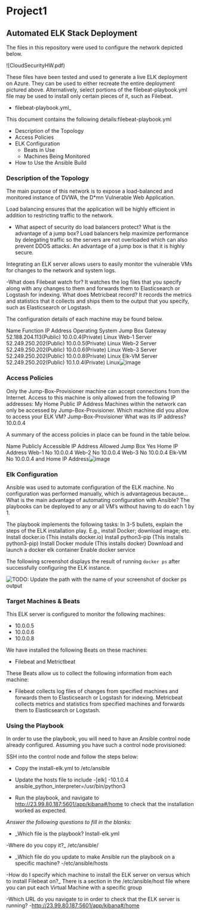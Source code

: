 # Project1

## Automated ELK Stack Deployment

The files in this repository were used to configure the network depicted below.

![CloudSecurityHW.pdf)

These files have been tested and used to generate a live ELK deployment on Azure. They can be used to either recreate the entire deployment pictured above. Alternatively, select portions of the filebeat-playbook.yml file may be used to install only certain pieces of it, such as Filebeat.

  - filebeat-playbook.yml_

This document contains the following details:filebeat-playbook.yml 
- Description of the Topology
- Access Policies
- ELK Configuration
  - Beats in Use
  - Machines Being Monitored
- How to Use the Ansible Build


### Description of the Topology

The main purpose of this network is to expose a load-balanced and monitored instance of DVWA, the D*mn Vulnerable Web Application.

Load balancing ensures that the application will be highly efficient in addition to restricting traffic to the network.

- What aspect of security do load balancers protect? What is the advantage of a jump box?
 Load balancers help maximize performance by delegating traffic so the servers are not overloaded which can also prevent DDOS attacks. An advantage of a jump box is that it is highly secure.

Integrating an ELK server allows users to easily monitor the vulnerable VMs for changes to the network and system logs.

-What does Filebeat watch for?
It watches the log files that you specify along with any changes to them and forwards them to Elasticsearch or Logstash for indexing.
What does Metricbeat record?
It records the metrics and statistics that it collects and ships them to the output that you specify, such as Elasticsearch or Logstash.

The configuration details of each machine may be found below.


Name	Function	IP Address	Operating System
Jump Box	Gateway	52.188.204.113(Public) 10.0.0.4(Private)	Linux
Web-1	Server	52.249.250.202(Public) 10.0.0.5(Private)	Linux
Web-2	Server	52.249.250.202(Public) 10.0.0.6(Private)	Linux
Web-3	Server	52.249.250.202(Public) 10.0.0.8(Private)	Linux
Elk-VM	Server	52.249.250.202(Public) 10.1.0.4(Private)	Linux![image](https://user-images.githubusercontent.com/85799340/122126784-3df94400-ce00-11eb-8d9e-11bf52be4c04.png)


### Access Policies

Only the Jump-Box-Provisioner machine can accept connections from the Internet. Access to this machine is only allowed from the following IP addresses: 
My Home Public IP Address
Machines within the network can only be accessed by Jump-Box-Provisioner.
Which machine did you allow to access your ELK VM?
Jump-Box-Provisioner
What was its IP address?
10.0.0.4

A summary of the access policies in place can be found in the table below.


Name	Publicly Accessible	IP Address Allowed
Jump Box	Yes	Home IP Address
Web-1	No	10.0.0.4
Web-2	No	10.0.0.4
Web-3	No	10.0.0.4
Elk-VM	No	10.0.0.4 and Home IP Address![image](https://user-images.githubusercontent.com/85799340/122126822-4baec980-ce00-11eb-9a2f-b5c2123b2db2.png)

### Elk Configuration

Ansible was used to automate configuration of the ELK machine. No configuration was performed manually, which is advantageous because...
What is the main advantage of automating configuration with Ansible?
The playbooks can be deployed to any or all VM’s without having to do each 1 by 1.

The playbook implements the following tasks:
In 3-5 bullets, explain the steps of the ELK installation play. E.g., install Docker; download image; etc.
Install docker.io (This installs docker.io)
Install python3-pip (This installs python3-pip)
Install Docker module (This installs docker)
Download and launch a docker elk container
Enable docker service

The following screenshot displays the result of running `docker ps` after successfully configuring the ELK instance.

![TODO: Update the path with the name of your screenshot of docker ps output](Images/docker_ps_output.png)

### Target Machines & Beats
This ELK server is configured to monitor the following machines:
- 10.0.0.5
- 10.0.0.6
- 10.0.0.8

We have installed the following Beats on these machines:
- Filebeat and Metrictbeat

These Beats allow us to collect the following information from each machine:
- Filebeat collects log files of changes from specified machines and forwards them to Elasticsearch or Logstash for indexing.
Metricbeat collects metrics and statistics from specified machines and forwards them to Elasticsearch or Logstash.

### Using the Playbook
In order to use the playbook, you will need to have an Ansible control node already configured. Assuming you have such a control node provisioned: 

SSH into the control node and follow the steps below:
- Copy the install-elk.yml to /etc/ansible
- Update the hosts file to include
-[elk]
-10.1.0.4 ansible_python_interpreter=/usr/bin/python3

- Run the playbook, and navigate to http://23.99.80.187:5601/app/kibana#/home to check that the installation worked as expected.

_Answer the following questions to fill in the blanks:_
- _Which file is the playbook? Install-elk.yml

-Where do you copy it?_
/etc/ansible/

- _Which file do you update to make Ansible run the playbook on a specific machine? 
-/etc/ansible/hosts

-How do I specify which machine to install the ELK server on versus which to install Filebeat on?_
There is a section in the /etc/ansible/host file where you can put each Virtual Machine with a specific group

-Which URL do you navigate to in order to check that the ELK server is running?
-http://23.99.80.187:5601/app/kibana#/home
